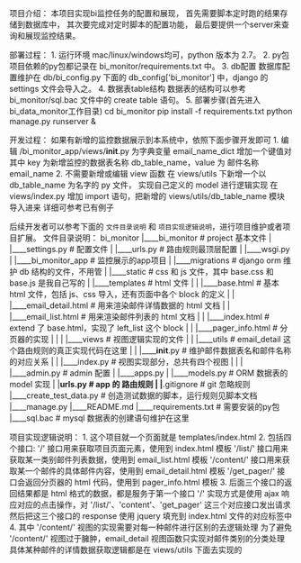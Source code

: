 项目介绍：
    本项目实现bi监控任务的配置和展现，
    首先需要脚本定时跑的结果存储到数据库中，
    其次要完成对定时脚本的配置功能，
    最后要提供一个server来查询和展现监控结果。

部署过程：
    1. 运行环境
        mac/linux/windows均可，python 版本为 2.7。
    2. py包
        项目依赖的py包都记录在 bi_monitor/requirements.txt 中。
    3. db配置
        数据库配置维护在 db/bi_config.py 下面的 db_config['bi_monitor'] 中，django 的 settings 文件会导入之。
    4. 数据表table结构
        数据表的结构可以参考 bi_monitor/sql.bac 文件中的 create table 语句。
    5. 部署步骤(首先进入bi_data_monitor工作目录)
        cd bi_monitor
        pip install -f requirements.txt
        python manage.py runserver &

开发过程：
    如果有新增的监控数据展示到本系统中，依照下面步骤开发即可
    1. 编辑 /bi_monitor_app/views/__init__.py
        为字典变量 email_name_dict 增加一个键值对
        其中 key 为新增监控的数据表名称 db_table_name，value 为 邮件名称 email_name
    2. 不需要新增或编辑 view 函数
        在 views/utils 下新增一个以 db_table_name 为名字的 py 文件， 实现自己定义的 model 进行逻辑实现
        在 views/index.py 增加 import 语句，把新增的 views/utils/db_table_name 模块导入进来
        详细可参考已有例子

后续开发者可以参考下面的 `文件目录说明` 和 `项目实现逻辑说明`，进行项目维护或者项目扩展。
文件目录说明：
    bi_monitor
        |____bi_monitor    # project 基本文件
        |    |____settings.py   # 配置文件
        |    |____urls.py    # 路由规则最顶层配置
        |    |____wsgi.py
        |
        |____bi_monitor_app   # 监控展示的app项目
        |    |____migrations   # django orm 维护 db 结构的文件，不用管
        |    |____static    # css 和 js 文件，其中 base.css 和 base.js 是我自己写的
        |    |____templates    # html 文件
        |    |    |____base.html    # 基本 html 文件，包括 js、css 导入，还有页面中各个 block 的定义
        |    |    |____email_detail.html    # 用来渲染邮件详情数据的 html 文档
        |    |    |____email_list.html    # 用来渲染邮件列表的 html 文档
        |    |    |____index.html    # extend 了 base.html，实现了 left_list 这个 block
        |    |    |____pager_info.html    # 分页器的实现
        |    |
        |    |____views    # 视图逻辑实现的文件
        |    |    |____utils    # email_detail 这个路由规则的真正实现代码在这里
        |    |    |______init__.py    # 维护邮件数据表名和邮件名称的对应关系
        |    |    |____index.py    # 视图实现部分，总共有四个视图
        |    |
        |    |____admin.py    # admin 配置
        |    |____apps.py
        |    |____models.py   # ORM 数据表的 model 实现
        |    |____urls.py    # app 的 路由规则
        |
        |____.gitignore    # git 忽略规则
        |____create_test_data.py    # 创造测试数据的脚本，运行规则见脚本文档
        |____manage.py
        |____README.md
        |____requirements.txt    # 需要安装的py包
        |____sql.bac    # mysql 数据表的创建语句维护在这里

项目实现逻辑说明：
    1. 这个项目就一个页面就是 templates/index.html
    2. 包括四个接口:
        '/' 接口用来获取项目页面元素，使用到 index.html 模板
        '/list/' 接口用来获取某一类别邮件列表数据，使用到 email_list.html 模板
        '/content/' 接口用来获取某一个邮件的具体邮件内容，使用到 email_detail.html 模板
        '/get_pager/' 接口会返回分页器的 html 代码，使用到 pager_info.html 模板
    3. 后面三个接口的返回结果都是 html 格式的数据，都是服务于第一个接口 '/'
       实现方式是使用 ajax 响应对应的点击操作，对 '/list/'、'content'、'get_pager' 这三个对应接口发出请求
       然后把这三个接口的 response 使用 jquery 填充到 index.html 文件的对应标签中
    4. 其中 '/content/' 视图的实现需要对每一种邮件进行区别的去逻辑处理
       为了避免 '/content/' 视图过于臃肿，email_detail 视图函数只实现对邮件类别的分类处理
       具体某种邮件的详情数据获取逻辑都是在 views/utils 下面去实现的
